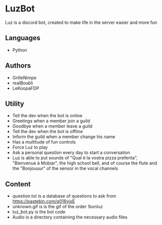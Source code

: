 # LuzBot
Luz is a discord bot, created to make life in the server easier and more fun
## Languages
- Python
## Authors
- GrilleNimpe
- realBoubli
- LeKoopaFDP
## Utility
- Tell the dev when the bot is online
- Greetings when a member join a guild
- Goodbye when a member leave a guild
- Tell the dev when the bot is offline
- Inform the guild when a member change his name
- Has a multitude of fun controls 
- Force Luz to play 
- Ask a personal question every day to start a conversation
- Luz is able to put sounds of "Qual è la vostra pizza preferita", "Bienvenue à Mobiar", the high school bell, and of course the flute and the "Bonjouuur" of the sensor in the vocal channels
## Content
- question.txt is a database of questions to ask from https://pastebin.com/q016vjxE
- unknown.gif is is the gif of the order !bonluz
- luz_bot.py is the bot code
- Audio is a directory containing the necessary audio files
